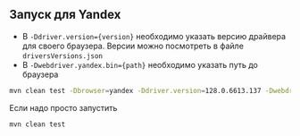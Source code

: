 
## Запуск для Yandex

- В `-Ddriver.version={version}` необходимо указать версию драйвера для своего браузера. Версии можно посмотреть в файле `driversVersions.json`
- В `-Dwebdriver.yandex.bin={path}` необходимо указать путь до браузера

```bash
mvn clean test -Dbrowser=yandex -Ddriver.version=128.0.6613.137 -Dwebdriver.yandex.bin=C:\Users\User\AppData\Local\Yandex\YandexBrowser\Application\browser.exe
```

Если надо просто запустить

```bash
mvn clean test 
```